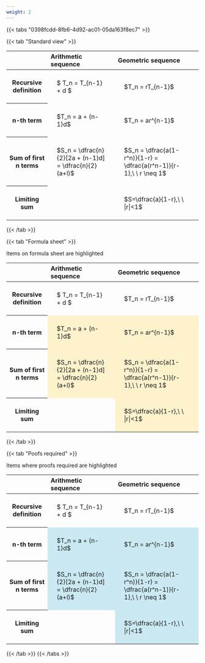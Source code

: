 ```yaml
---
weight: 2
---
```


{{< tabs "0398fcdd-8fb6-4d92-ac01-05da163f8ec7" >}}

{{< tab "Standard view" >}}

<style type="text/css">
#T_5eb7e th.col_heading {
  text-align: left;
  font-size: 1em;
}
#T_5eb7e td {
  text-align: left;
  font-size: 1em;
  padding: 1.5em;
}
</style>
<table id="T_5eb7e">
  <thead>
    <tr>
      <th class="blank level0" >&nbsp;</th>
      <th id="T_5eb7e_level0_col0" class="col_heading level0 col0" >Arithmetic sequence</th>
      <th id="T_5eb7e_level0_col1" class="col_heading level0 col1" >Geometric sequence</th>
    </tr>
  </thead>
  <tbody>
    <tr>
      <th id="T_5eb7e_level0_row0" class="row_heading level0 row0" >Recursive definition</th>
      <td id="T_5eb7e_row0_col0" class="data row0 col0" >$ T_n = T_{n-1} + d $</td>
      <td id="T_5eb7e_row0_col1" class="data row0 col1" >$T_n = rT_{n-1}$</td>
    </tr>
    <tr>
      <th id="T_5eb7e_level0_row1" class="row_heading level0 row1" >n-th term</th>
      <td id="T_5eb7e_row1_col0" class="data row1 col0" >$T_n = a + (n-1)d$</td>
      <td id="T_5eb7e_row1_col1" class="data row1 col1" >$T_n = ar^{n-1}$</td>
    </tr>
    <tr>
      <th id="T_5eb7e_level0_row2" class="row_heading level0 row2" >Sum of first n terms</th>
      <td id="T_5eb7e_row2_col0" class="data row2 col0" >$S_n = \dfrac{n}{2}[2a + (n-1)d] = \dfrac{n}{2}(a+l)$</td>
      <td id="T_5eb7e_row2_col1" class="data row2 col1" >$S_n = \dfrac{a(1-r^n)}{1-r} = \dfrac{a(r^n-1)}{r-1},\ \  r \neq 1$</td>
    </tr>
    <tr>
      <th id="T_5eb7e_level0_row3" class="row_heading level0 row3" >Limiting sum</th>
      <td id="T_5eb7e_row3_col0" class="data row3 col0" ></td>
      <td id="T_5eb7e_row3_col1" class="data row3 col1" >$S=\dfrac{a}{1-r},\ \ |r|<1$</td>
    </tr>
  </tbody>
</table>
{{< /tab >}}

{{< tab "Formula sheet" >}}

Items on formula sheet are highlighted 
<br>
<style type="text/css">
#T_9e945 th.col_heading {
  text-align: left;
  font-size: 1em;
}
#T_9e945 td {
  text-align: left;
  font-size: 1em;
  padding: 1.5em;
}
#T_9e945_row0_col0, #T_9e945_row0_col1, #T_9e945_row3_col0 {
  background-color: rgba(0,0,0,0);
}
#T_9e945_row1_col0, #T_9e945_row1_col1, #T_9e945_row2_col0, #T_9e945_row2_col1, #T_9e945_row3_col1 {
  background-color: rgba(255,194,10, 0.2);
}
</style>
<table id="T_9e945">
  <thead>
    <tr>
      <th class="blank level0" >&nbsp;</th>
      <th id="T_9e945_level0_col0" class="col_heading level0 col0" >Arithmetic sequence</th>
      <th id="T_9e945_level0_col1" class="col_heading level0 col1" >Geometric sequence</th>
    </tr>
  </thead>
  <tbody>
    <tr>
      <th id="T_9e945_level0_row0" class="row_heading level0 row0" >Recursive definition</th>
      <td id="T_9e945_row0_col0" class="data row0 col0" >$ T_n = T_{n-1} + d $</td>
      <td id="T_9e945_row0_col1" class="data row0 col1" >$T_n = rT_{n-1}$</td>
    </tr>
    <tr>
      <th id="T_9e945_level0_row1" class="row_heading level0 row1" >n-th term</th>
      <td id="T_9e945_row1_col0" class="data row1 col0" >$T_n = a + (n-1)d$</td>
      <td id="T_9e945_row1_col1" class="data row1 col1" >$T_n = ar^{n-1}$</td>
    </tr>
    <tr>
      <th id="T_9e945_level0_row2" class="row_heading level0 row2" >Sum of first n terms</th>
      <td id="T_9e945_row2_col0" class="data row2 col0" >$S_n = \dfrac{n}{2}[2a + (n-1)d] = \dfrac{n}{2}(a+l)$</td>
      <td id="T_9e945_row2_col1" class="data row2 col1" >$S_n = \dfrac{a(1-r^n)}{1-r} = \dfrac{a(r^n-1)}{r-1},\ \  r \neq 1$</td>
    </tr>
    <tr>
      <th id="T_9e945_level0_row3" class="row_heading level0 row3" >Limiting sum</th>
      <td id="T_9e945_row3_col0" class="data row3 col0" ></td>
      <td id="T_9e945_row3_col1" class="data row3 col1" >$S=\dfrac{a}{1-r},\ \ |r|<1$</td>
    </tr>
  </tbody>
</table>
{{< /tab >}}

{{< tab "Poofs required" >}}

Items where proofs required are highlighted 
<br>
<style type="text/css">
#T_777fd th.col_heading {
  text-align: left;
  font-size: 1em;
}
#T_777fd td {
  text-align: left;
  font-size: 1em;
  padding: 1.5em;
}
#T_777fd_row0_col0, #T_777fd_row0_col1, #T_777fd_row3_col0 {
  background-color: rgba(0,0,0,0);
}
#T_777fd_row1_col0, #T_777fd_row1_col1, #T_777fd_row2_col0, #T_777fd_row2_col1, #T_777fd_row3_col1 {
  background-color: rgba(0,150,200, 0.2);
}
</style>
<table id="T_777fd">
  <thead>
    <tr>
      <th class="blank level0" >&nbsp;</th>
      <th id="T_777fd_level0_col0" class="col_heading level0 col0" >Arithmetic sequence</th>
      <th id="T_777fd_level0_col1" class="col_heading level0 col1" >Geometric sequence</th>
    </tr>
  </thead>
  <tbody>
    <tr>
      <th id="T_777fd_level0_row0" class="row_heading level0 row0" >Recursive definition</th>
      <td id="T_777fd_row0_col0" class="data row0 col0" >$ T_n = T_{n-1} + d $</td>
      <td id="T_777fd_row0_col1" class="data row0 col1" >$T_n = rT_{n-1}$</td>
    </tr>
    <tr>
      <th id="T_777fd_level0_row1" class="row_heading level0 row1" >n-th term</th>
      <td id="T_777fd_row1_col0" class="data row1 col0" >$T_n = a + (n-1)d$</td>
      <td id="T_777fd_row1_col1" class="data row1 col1" >$T_n = ar^{n-1}$</td>
    </tr>
    <tr>
      <th id="T_777fd_level0_row2" class="row_heading level0 row2" >Sum of first n terms</th>
      <td id="T_777fd_row2_col0" class="data row2 col0" >$S_n = \dfrac{n}{2}[2a + (n-1)d] = \dfrac{n}{2}(a+l)$</td>
      <td id="T_777fd_row2_col1" class="data row2 col1" >$S_n = \dfrac{a(1-r^n)}{1-r} = \dfrac{a(r^n-1)}{r-1},\ \  r \neq 1$</td>
    </tr>
    <tr>
      <th id="T_777fd_level0_row3" class="row_heading level0 row3" >Limiting sum</th>
      <td id="T_777fd_row3_col0" class="data row3 col0" ></td>
      <td id="T_777fd_row3_col1" class="data row3 col1" >$S=\dfrac{a}{1-r},\ \ |r|<1$</td>
    </tr>
  </tbody>
</table>
{{< /tab >}}
{{< /tabs >}}